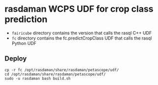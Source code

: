 # rasdaman WCPS UDF for crop class prediction

- `fairicube` directory contains the version that calls the rasql C++ UDF
- `fc` directory contains the fc.predictCropClass UDF that calls the rasql Python UDF

## Deploy

```
cp -r fc /opt/rasdaman/share/rasdaman/petascope/udf/
cd /opt/rasdaman/share/rasdaman/petascope/udf/
sudo -u rasdaman bash build.sh
```